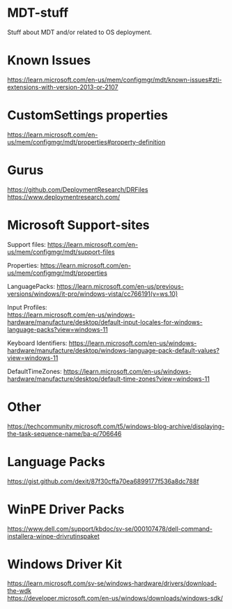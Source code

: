 # MDT-stuff
Stuff about MDT and/or related to OS deployment.

# Known Issues
https://learn.microsoft.com/en-us/mem/configmgr/mdt/known-issues#zti-extensions-with-version-2013-or-2107

# CustomSettings properties
https://learn.microsoft.com/en-us/mem/configmgr/mdt/properties#property-definition

# Gurus
https://github.com/DeploymentResearch/DRFiles  
https://www.deploymentresearch.com/  

# Microsoft Support-sites
Support files:
https://learn.microsoft.com/en-us/mem/configmgr/mdt/support-files  

Properties:
https://learn.microsoft.com/en-us/mem/configmgr/mdt/properties  

LanguagePacks:
https://learn.microsoft.com/en-us/previous-versions/windows/it-pro/windows-vista/cc766191(v=ws.10)  

Input Profiles:  
https://learn.microsoft.com/en-us/windows-hardware/manufacture/desktop/default-input-locales-for-windows-language-packs?view=windows-11  

Keyboard Identifiers:
https://learn.microsoft.com/en-us/windows-hardware/manufacture/desktop/windows-language-pack-default-values?view=windows-11  

DefaultTimeZones:
https://learn.microsoft.com/en-us/windows-hardware/manufacture/desktop/default-time-zones?view=windows-11  

# Other
https://techcommunity.microsoft.com/t5/windows-blog-archive/displaying-the-task-sequence-name/ba-p/706646  

# Language Packs
https://gist.github.com/dexit/87f30cffa70ea6899177f536a8dc788f  

# WinPE Driver Packs
https://www.dell.com/support/kbdoc/sv-se/000107478/dell-command-installera-winpe-drivrutinspaket  

# Windows Driver Kit
https://learn.microsoft.com/sv-se/windows-hardware/drivers/download-the-wdk  
https://developer.microsoft.com/en-us/windows/downloads/windows-sdk/  
